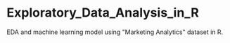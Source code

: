 # Exploratory_Data_Analysis_in_R
EDA and machine learning model using "Marketing Analytics" dataset in R.
